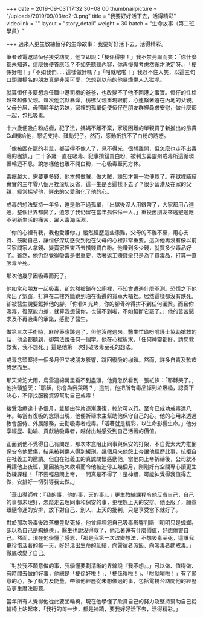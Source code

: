 +++
date = 2019-09-03T17:32:30+08:00
thumbnailpicture = "/uploads/2019/09/03/rc2-3.png"
title = "我要好好活下去，活得精彩"
videolink = ""
layout = "story_detail"
weight = 30
batch =  "生命故事（第二班學員）" 


+++
過來人更生敎練恒仔的生命故事：我要好好活下去，活得精彩。

筆者致電邀請恒仔接受訪問，他立即說：「梗係得啦！」我不禁莞爾而笑：「你什麼都未知道，這麼快便答應我？不如先聽聽內容，你再慢慢考慮然後才決定呀。」「梗係好啦！」「不如我們......這樣做好嗎？」「咁就啱啦！」我忍不住大笑，以這三句口頭禪揚名的朋友真是非常可愛，怎想到以前的他暴燥傷人入獄呢。

就算恒仔多麼想念任職中港司機的爸爸，也改變不了他不回港之事實。恒仔的性格越來越像父親。每次他沉默暴燥，彷彿父親重現眼前，心連繫著遠在內地的父親。父母分居、母照顧年幼弟妹，家裡的孤單促使恒仔在朋友群裡尋求安慰，做什麼都一起，包括吸毒。

十六歲便吸白粉成癮，犯了法，媽媽不離不棄，家境困難的單親買了新推出的昂貴Call機給他，懇切支持、鼓勵兒子。然而，感動扺抗不了白粉的誘惑。

「像被困在籠的老鼠，都活得不像人了，見不得光，很想離開，但怎麼也走不出毒癮的枷鎖。」二十多歲一直在吸毒、犯事攢錢買白粉、被判去喜靈州戒毒所這循環裡輪迴不息。說怎樣他也離不開白粉，一心吸毒至死方休。

毒癮越大，需要更多錢，他本想做賊、做大賊，誰知才第一次便栽了。在獄裡結結實實的三年零八個月裡深切反省，這一生是否這樣下去了？很少留港及在家的父親，經常探望他，遲來的父愛融化了他的心。

戒毒的想法堅持一年多，還是敵不過孤單，「出獄後沒人用銀幣了，大家都用八達通，整個世界都變了，遺忘了我仍留在當年孤伶伶一人。」重投舊朋友來逃避適應不到新生活的痛苦，躍入毒海深淵。

「你的心裡有我，我也愛護你。」縱然經歷這些患難，父母的不離不棄，用心支持、鼓勵自己，讓恒仔深切感受到他在父母的心裡非常重要。這次他再沒有像以前回家問家人拿錢、變賣家裡東西去攢錢買白粉。他賺到多少錢，就買多少毒品好了。雖然，他仍然覺得吸毒是很重要，活著返工賺錢全只是為了買毒品，打算一直吸毒至死。

那次他幾乎因吸毒而死了。

他如常和朋友一起吸毒，卻忽然被鎖在公廁裡，不知會遭遇什麼不測。恐慌之下他爬出了氣窗，打算在二樓外牆跳到泊在街邊的貨車大櫃裡。居然這樣都沒有跌死，卻被醫生說要鋸掉他的腳。「你看X 光片，你的腳骨碎得拼不到任何圖案。而且你吸毒，復原能力差，就算我想醫你，也醫不到啦，不如鋸斷它罷了。」他的苦苦懇求及不再吸毒的承諾，感動了醫生。

做第三次手術時，麻醉藥應該過了，但他沒醒過來。醫生忙碌吩咐護士協助搶救的話，他全都聽到，卻無法說任何一個字。他在心裡祈求，「任何神靈都好，請您救救我，我不想死。」這是他第一次打破吸毒至死的想法。

戒毒念頭堅持一個多月但又被朋友影響，跳回復吸的枷鎖。然而，許多自責及歉疚悠然而生。

那天滂沱大雨，烏雲連綿萬里看不到盡頭，他竟忽然看到一張紙條：「耶穌哭了。」他抬頭望天：「耶穌，你會為我哭嗎？」這刻，他把所有毒品掉到垃圾桶，認真下決心，不停找服務資源幫助自己戒毒！

接受治療達十多個月，雙腳由碎片逐漸康復，終於可以行。至今已成功戒毒達八年。每當有復吸的念頭出現，他便祈禱求主幫助他保守自己的心。他的心用來透過教會服侍、外展服務，去勸吸毒者戒毒。「活著就是精彩，以生命影響生命。」他分享經歷、勸喻、貢獻給吸毒者，越付出越感受到自己活著的價值。

正面到他不覺得自己有問題，那次本意阻止同事與保安的打架，不自覺太大力推倒保安令他受傷，結果被判傷人得到緩刑。幾個月來他怨上帝讓他經歷此事，抗拒自在社義工的邀請。但自在社義工的真誠關懷感動他，當他向上帝祈禱後，公司就不再讓他上夜班，更因被拖欠款項而令他被迫停工幾個月，剛剛好有空間專心讀更生教練課程！「不要輕易問上帝，一問真是不得了！是神蹟，可能神覺得我值得去做，安排好一切引導我去做。」

「華山導師教：『我的事，他的事，天的事』。」更生教練課程令他反省自己，自己的事都未理好，怎麼走去理同事和保安的事，更埋怨上天的安排。他臣服了，願意跟隨命運的安排，放下對自己、別人、上天的批判，只是享受當下就好了。

對於那次吸毒後跌落樓差點死掉，他曾經埋怨自己吸毒影響判斷「明明只是蟑螂，卻以為自己是蜘蛛俠」。醫生也說沒得救了，他活著還有什麼價值，好想傷害自己。然而，現在他學懂了感恩，「那是我第一次改變想法，不想吸毒至死，這讓我更珍惜活著的每一天，好好活出生命的延續，向露宿者派飯、向吸毒者勸戒毒。」徹底改變了自己。

「對於我不願意做的事，我學懂要劃清晰的界線說『我不想』。」可以做、值得做、有時間去做的好事，他總是「梗係好啦！」、「梗係得啦！」、「咁就啱啦！」有了願意的心，多了動力及能量，帶領他經歷從未想像過的事，包括電視台訪問他的經歷及更生魔法服務。

當年所有人覺得他從此要坐輪椅，現在他學懂了欣賞自己的努力及堅持幫助自己從輪椅上站起來，「我行的每一步，都是神蹟，要我好好活下去，活得精彩。」